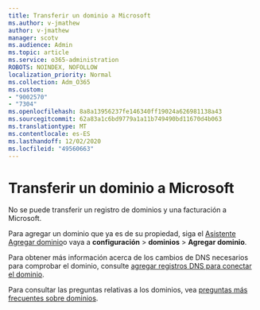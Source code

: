 ```yaml
---
title: Transferir un dominio a Microsoft
ms.author: v-jmathew
author: v-jmathew
manager: scotv
ms.audience: Admin
ms.topic: article
ms.service: o365-administration
ROBOTS: NOINDEX, NOFOLLOW
localization_priority: Normal
ms.collection: Adm_O365
ms.custom:
- "9002570"
- "7304"
ms.openlocfilehash: 8a8a13956237fe146340ff19024a626981138a43
ms.sourcegitcommit: 62a83a1c6bd9779a1a11b749490bd11670d4b063
ms.translationtype: MT
ms.contentlocale: es-ES
ms.lasthandoff: 12/02/2020
ms.locfileid: "49560663"
---
```

# <a name="transfer-a-domain-to-microsoft"></a>Transferir un dominio a Microsoft

No se puede transferir un registro de dominios y una facturación a Microsoft.

Para agregar un dominio que ya es de su propiedad, siga el [Asistente Agregar dominio](https://admin.microsoft.com/Adminportal/Domains/Wizard)o vaya a **configuración**  >  **dominios**  >  **Agregar dominio**.

Para obtener más información acerca de los cambios de DNS necesarios para comprobar el dominio, consulte [agregar registros DNS para conectar el dominio](https://docs.microsoft.com/microsoft-365/admin/get-help-with-domains/create-dns-records-at-any-dns-hosting-provider).

Para consultar las preguntas relativas a los dominios, vea [preguntas más frecuentes sobre dominios](https://docs.microsoft.com/microsoft-365/admin/setup/domains-faq).
